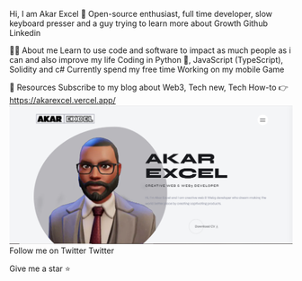 Hi, I am Akar Excel 👋
Open-source enthusiast, full time developer, slow keyboard presser and a guy trying to learn more about Growth
Github Linkedin 

👨‍💻 About me
Learn to use code and software to impact as much
people as i can and also improve my life
Coding in Python 🐍, JavaScript (TypeScript), Solidity 
and c#
Currently spend my free time Working on my mobile Game 

🔖 Resources
Subscribe to my blog about Web3, Tech new, Tech How-to 👉 https://akarexcel.vercel.app/
![cover Image](./cover-image.png)
Follow me on Twitter Twitter


Give me a star ⭐

